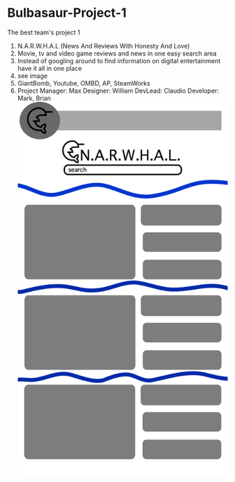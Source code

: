 # Bulbasaur-Project-1
The best team's project 1
1) N.A.R.W.H.A.L (News And Reviews With Honesty And Love)
2) Movie, tv and video game reviews and news in one easy search area
3) Instead of googling around to find information on digital entertainment have it all in one place
4) see image
5) GiantBomb, Youtube, OMBD, AP, SteamWorks
6) 	Project Manager: Max
	Designer: William
	DevLead: Claudio
	Developer: Mark, Brian
    <img src="./assets/images/narwhal wireframe.png">